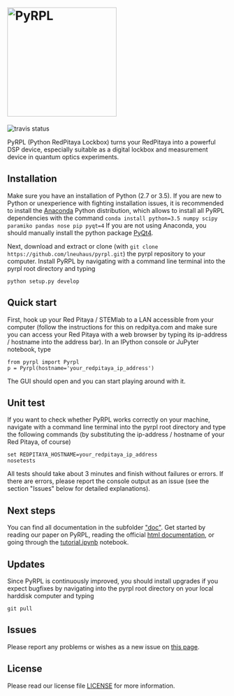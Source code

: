 # <img src="https://github.com/lneuhaus/pyrpl/blob/master/logo.png" width="250" alt="PyRPL">
![travis status](https://travis-ci.com/lneuhaus/pyrpl.svg?token=Au8JgYk93p9iq2p6bSTp&branch=master "Travis status")

PyRPL (Python RedPitaya Lockbox) turns your RedPitaya into a powerful DSP device, especially suitable as a digital lockbox and measurement device in quantum optics experiments.


## Installation
Make sure you have an installation of Python (2.7 or 3.5). If you are new to Python or unexperience with fighting installation issues, it is recommended to install the [Anaconda](https://www.continuum.io/downloads) Python distribution, which allows to install all PyRPL dependencies with the command 
```conda install python=3.5 numpy scipy paramiko pandas nose pip pyqt=4```
If you are not using Anaconda, you should manually install the python package [PyQt4](https://pypi.python.org/pypi/PyQt4).

Next, download and extract or clone (with ```git clone https://github.com/lneuhaus/pyrpl.git```) the pyrpl repository to your computer. Install PyRPL by navigating with a command line terminal into the pyrpl root directory and typing
```
python setup.py develop
```

## Quick start
First, hook up your Red Pitaya / STEMlab to a LAN accessible from your computer (follow the instructions for this on redpitya.com and make sure you can access your Red Pitaya with a web browser by typing its ip-address /  hostname into the address bar).
In an IPython console or JuPyter notebook, type
```
from pyrpl import Pyrpl
p = Pyrpl(hostname='your_redpitaya_ip_address')
```
The GUI should open and you can start playing around with it.


## Unit test
If you want to check whether PyRPL works correctly on your machine, navigate with a command line terminal into the pyrpl root directory and type the  following commands (by substituting the ip-address / hostname of your Red Pitaya, of course)
```
set REDPITAYA_HOSTNAME=your_redpitaya_ip_address
nosetests
```
All tests should take about 3 minutes and finish without failures or errors. If there are errors, please report the console output as an issue (see the section "Issues" below for detailed explanations).

## Next steps
You can find all documentation in the subfolder ["doc"](https://github.com/lneuhaus/pyrpl/blob/master/doc). Get started by reading our paper on PyRPL, reading the official [html documentation](https://github.com/lneuhaus/pyrpl/blob/master/doc/sphinx/build/html/index.html), or going through the [tutorial.ipynb](https://github.com/lneuhaus/pyrpl/blob/master/doc/tutorial.ipynb) notebook. 

## Updates
Since PyRPL is continuously improved, you should install upgrades if you expect bugfixes by navigating into the pyrpl root directory on your local harddisk computer and typing
```
git pull
```

## Issues
Please report any problems or wishes as a new issue on [this page](https://github.com/lneuhaus/pyrpl/issues).

## License
Please read our license file [LICENSE](https://github.com/lneuhaus/pyrpl/blob/master/LICENSE) for more information. 
